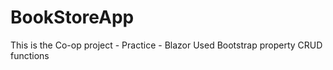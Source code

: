 # BookStoreApp
This is the Co-op project - Practice - Blazor
Used Bootstrap property
CRUD functions
